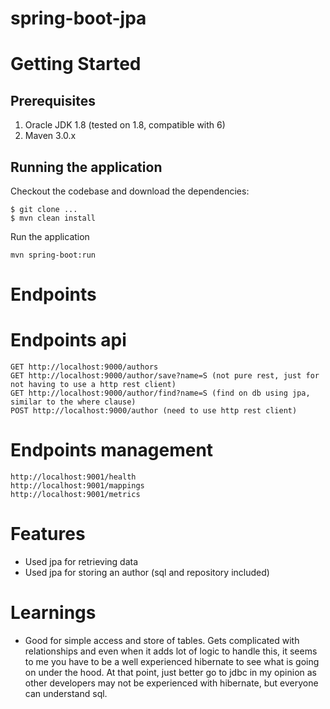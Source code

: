 spring-boot-jpa
===================
# Getting Started

## Prerequisites

1. Oracle JDK 1.8 (tested on 1.8, compatible with 6)
2. Maven 3.0.x

## Running the application

Checkout the codebase and download the dependencies:

```
$ git clone ...
$ mvn clean install
```
Run the application 
```
mvn spring-boot:run
``` 

# Endpoints

# Endpoints api
```
GET http://localhost:9000/authors 
GET http://localhost:9000/author/save?name=S (not pure rest, just for not having to use a http rest client)
GET http://localhost:9000/author/find?name=S (find on db using jpa, similar to the where clause)
POST http://localhost:9000/author (need to use http rest client)
``` 

# Endpoints management
``` 
http://localhost:9001/health
http://localhost:9001/mappings
http://localhost:9001/metrics
``` 

# Features
- Used jpa for retrieving data
- Used jpa for storing an author (sql and repository included)

# Learnings
- Good for simple access and store of tables. Gets complicated with relationships and even when it adds lot of logic to handle this, it seems to me you have to be a well experienced hibernate to see what is going on under the hood. At that point, just better go to jdbc in my opinion as other developers may not be experienced with hibernate, but everyone can understand sql.

